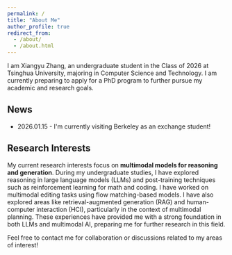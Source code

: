 ```yaml
---
permalink: /
title: "About Me"
author_profile: true
redirect_from: 
  - /about/
  - /about.html
---
```


I am Xiangyu Zhang, an undergraduate student in the Class of 2026 at Tsinghua University, majoring in Computer Science and Technology. I am currently preparing to apply for a PhD program to further pursue my academic and research goals.

## News

 - 2026.01.15 - I'm currently visiting Berkeley as an exchange student!

## Research Interests

My current research interests focus on **multimodal models for reasoning and generation**. During my undergraduate studies, I have explored reasoning in large language models (LLMs) and post-training techniques such as reinforcement learning for math and coding. I have worked on multimodal editing tasks using flow matching-based models. I have also explored areas like retrieval-augmented generation (RAG) and human-computer interaction (HCI), particularly in the context of multimodal planning. These experiences have provided me with a strong foundation in both LLMs and multimodal AI, preparing me for further research in this field.

Feel free to contact me for collaboration or discussions related to my areas of interest!
